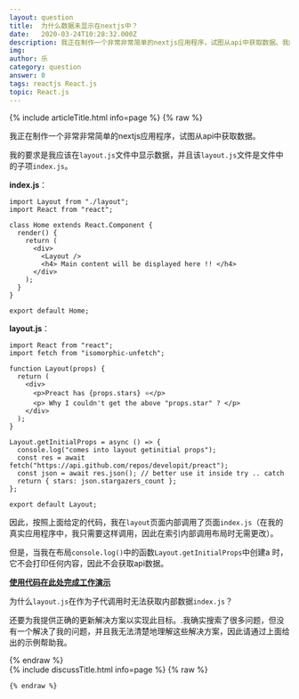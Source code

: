 ```yaml
---
layout: question
title:  为什么数据未显示在nextjs中？
date:   2020-03-24T10:28:32.000Z
description: 我正在制作一个非常非常简单的nextjs应用程序，试图从api中获取数据。我的要求是我应该在layout.js文件中显示数据，并且该layout.js...
img: 
author: 乐
category: question
answer: 0
tags: reactjs React.js
topic: React.js
---
```

<div class="article-root">
  <div class="article">
    {% include articleTitle.html info=page %}
    {% raw %}
    <div class="article-content"><p><font style="vertical-align: inherit;"><font style="vertical-align: inherit;">我正在制作一个非常非常简单的nextjs应用程序，试图从api中获取数据。</font></font></p>

<p><font style="vertical-align: inherit;"><font style="vertical-align: inherit;">我的要求是我应该在</font></font><code>layout.js</code><font style="vertical-align: inherit;"><font style="vertical-align: inherit;">文件中</font><font style="vertical-align: inherit;">显示数据，</font><font style="vertical-align: inherit;">并且该</font></font><code>layout.js</code><font style="vertical-align: inherit;"><font style="vertical-align: inherit;">文件是文件中的子项</font></font><code>index.js</code><font style="vertical-align: inherit;"><font style="vertical-align: inherit;">。</font></font></p>

<p><strong><font style="vertical-align: inherit;"><font style="vertical-align: inherit;">index.js</font></font></strong><font style="vertical-align: inherit;"><font style="vertical-align: inherit;">：</font></font></p>

<pre><code>import Layout from "./layout";<font></font>
import React from "react";<font></font>
<font></font>
class Home extends React.Component {<font></font>
  render() {<font></font>
    return (<font></font>
      &lt;div&gt;<font></font>
        &lt;Layout /&gt;<font></font>
        &lt;h4&gt; Main content will be displayed here !! &lt;/h4&gt;<font></font>
      &lt;/div&gt;<font></font>
    );<font></font>
  }<font></font>
}<font></font>
<font></font>
export default Home;<font></font>
</code></pre>

<p><strong><font style="vertical-align: inherit;"><font style="vertical-align: inherit;">layout.js</font></font></strong><font style="vertical-align: inherit;"><font style="vertical-align: inherit;">：</font></font></p>

<pre><code>import React from "react";<font></font>
import fetch from "isomorphic-unfetch";<font></font>
<font></font>
function Layout(props) {<font></font>
  return (<font></font>
    &lt;div&gt;<font></font>
      &lt;p&gt;Preact has {props.stars} ⭐&lt;/p&gt;<font></font>
      &lt;p&gt; Why I couldn't get the above "props.star" ? &lt;/p&gt;<font></font>
    &lt;/div&gt;<font></font>
  );<font></font>
}<font></font>
<font></font>
Layout.getInitialProps = async () =&gt; {<font></font>
  console.log("comes into layout getinitial props");<font></font>
  const res = await fetch("https://api.github.com/repos/developit/preact");<font></font>
  const json = await res.json(); // better use it inside try .. catch<font></font>
  return { stars: json.stargazers_count };<font></font>
};<font></font>
<font></font>
export default Layout;<font></font>
</code></pre>

<p><font style="vertical-align: inherit;"><font style="vertical-align: inherit;">因此，按照上面给定的代码，我在</font></font><code>layout</code><font style="vertical-align: inherit;"><font style="vertical-align: inherit;">页面内部</font><font style="vertical-align: inherit;">调用了</font><font style="vertical-align: inherit;">页面</font></font><code>index.js</code><font style="vertical-align: inherit;"><font style="vertical-align: inherit;">（在我的真实应用程序中，我只需要这样调用，因此在索引内部调用布局时无需更改）。</font></font></p>

<p><font style="vertical-align: inherit;"><font style="vertical-align: inherit;">但是，当我</font><font style="vertical-align: inherit;">在布局</font></font><code>console.log()</code><font style="vertical-align: inherit;"><font style="vertical-align: inherit;">中的函数</font></font><code>Layout.getInitialProps</code><font style="vertical-align: inherit;"><font style="vertical-align: inherit;">中</font><font style="vertical-align: inherit;">创建a </font><font style="vertical-align: inherit;">时</font><font style="vertical-align: inherit;">，它不会打印任何内容，因此不会获取api数据。</font></font></p>

<p><a href="https://codesandbox.io/s/nextjs-getinitialprops-4uig9" rel="nofollow noreferrer"><strong><font style="vertical-align: inherit;"><font style="vertical-align: inherit;">使用代码在此处完成工作演示</font></font></strong></a></p>

<p><font style="vertical-align: inherit;"><font style="vertical-align: inherit;">为什么</font></font><code>layout.js</code><font style="vertical-align: inherit;"><font style="vertical-align: inherit;">在作为子代调用时</font><font style="vertical-align: inherit;">无法获取内部数据</font></font><code>index.js</code><font style="vertical-align: inherit;"><font style="vertical-align: inherit;">？</font></font></p>

<p><font style="vertical-align: inherit;"><font style="vertical-align: inherit;">还要为我提供正确的更新解决方案以实现此目标。.我确实搜索了很多问题，但没有一个解决了我的问题，并且我无法清楚地理解这些解决方案，因此请通过上面给出的示例帮助我。</font></font></p></div>
    {% endraw %}
  </div>

  <div class="discuss-wrapper">
    {% include discussTitle.html info=page %}
    {% raw %}
    
    {% endraw %}
  </div>
<div>
